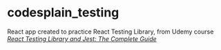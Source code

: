 # codesplain_testing

React app created to practice React Testing Library, from Udemy course [_React Testing Library and Jest: The Complete Guide_](https://www.udemy.com/course/react-testing-library-and-jest)
